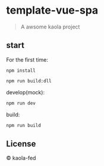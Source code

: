 # template-vue-spa

> A awsome kaola project

## start

For the first time:
```
npm install
```

```bash
npm run build:dll
```

develop(mock):

```bash
npm run dev
```



build:

```bash
npm run build
```

## License

&copy; kaola-fed